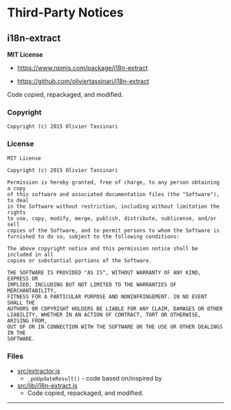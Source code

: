 # Third-Party Notices

## i18n-extract

**MIT License**

- https://www.npmjs.com/package/i18n-extract

- https://github.com/oliviertassinari/i18n-extract

Code copied, repackaged, and modified.

### Copyright

```
Copyright (c) 2015 Olivier Tassinari
```

### License

```
MIT License

Copyright (c) 2015 Olivier Tassinari

Permission is hereby granted, free of charge, to any person obtaining a copy
of this software and associated documentation files (the "Software"), to deal
in the Software without restriction, including without limitation the rights
to use, copy, modify, merge, publish, distribute, sublicense, and/or sell
copies of the Software, and to permit persons to whom the Software is
furnished to do so, subject to the following conditions:

The above copyright notice and this permission notice shall be included in all
copies or substantial portions of the Software.

THE SOFTWARE IS PROVIDED "AS IS", WITHOUT WARRANTY OF ANY KIND, EXPRESS OR
IMPLIED, INCLUDING BUT NOT LIMITED TO THE WARRANTIES OF MERCHANTABILITY,
FITNESS FOR A PARTICULAR PURPOSE AND NONINFRINGEMENT. IN NO EVENT SHALL THE
AUTHORS OR COPYRIGHT HOLDERS BE LIABLE FOR ANY CLAIM, DAMAGES OR OTHER
LIABILITY, WHETHER IN AN ACTION OF CONTRACT, TORT OR OTHERWISE, ARISING FROM,
OUT OF OR IN CONNECTION WITH THE SOFTWARE OR THE USE OR OTHER DEALINGS IN THE
SOFTWARE.
```

### Files

- [src/extractor.js](src/extractor.js)
  - `_poUpdateResult()` - code based on/inspired by
- [src/lib/i18n-extract.js](src/lib/i18n-extract.js)
  - Code copied, repackaged, and modified.

------------------------------------------------------------------